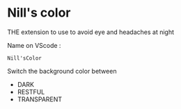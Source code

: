 # Nill's color 

THE extension to use to avoid eye and headaches at night

Name on VScode : 

`Nill'sColor`

Switch the background color between 
  - DARK 
  - RESTFUL 
  - TRANSPARENT
